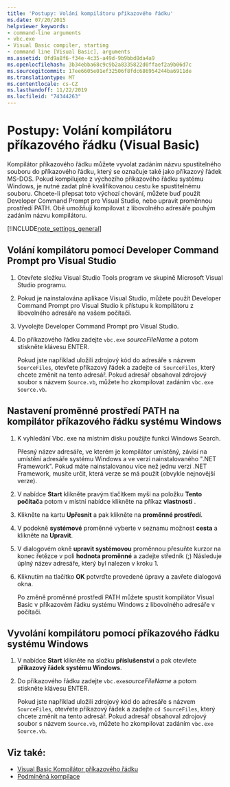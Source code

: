 ```yaml
---
title: 'Postupy: Volání kompilátoru příkazového řádku'
ms.date: 07/20/2015
helpviewer_keywords:
- command-line arguments
- vbc.exe
- Visual Basic compiler, starting
- command line [Visual Basic], arguments
ms.assetid: 0fd9a8f6-f34e-4c35-a49d-9b9bbd8da4a9
ms.openlocfilehash: 3b34ebba68c9c9b2a8335822d0ffaef2a9b06d7c
ms.sourcegitcommit: 17ee6605e01ef32506f8fdc686954244ba6911de
ms.translationtype: MT
ms.contentlocale: cs-CZ
ms.lasthandoff: 11/22/2019
ms.locfileid: "74344263"
---
```

# <a name="how-to-invoke-the-command-line-compiler-visual-basic"></a>Postupy: Volání kompilátoru příkazového řádku (Visual Basic)

Kompilátor příkazového řádku můžete vyvolat zadáním názvu spustitelného souboru do příkazového řádku, který se označuje také jako příkazový řádek MS-DOS. Pokud kompilujete z výchozího příkazového řádku systému Windows, je nutné zadat plně kvalifikovanou cestu ke spustitelnému souboru. Chcete-li přepsat toto výchozí chování, můžete buď použít Developer Command Prompt pro Visual Studio, nebo upravit proměnnou prostředí PATH. Obě umožňují kompilovat z libovolného adresáře pouhým zadáním názvu kompilátoru.

[!INCLUDE[note_settings_general](~/includes/note-settings-general-md.md)]

## <a name="to-invoke-the-compiler-using-the-developer-command-prompt-for-visual-studio"></a>Volání kompilátoru pomocí Developer Command Prompt pro Visual Studio

1. Otevřete složku Visual Studio Tools program ve skupině Microsoft Visual Studio programu.

2. Pokud je nainstalována aplikace Visual Studio, můžete použít Developer Command Prompt pro Visual Studio k přístupu k kompilátoru z libovolného adresáře na vašem počítači.

3. Vyvolejte Developer Command Prompt pro Visual Studio.

4. Do příkazového řádku zadejte `vbc.exe` *sourceFileName* a potom stiskněte klávesu ENTER.

    Pokud jste například uložili zdrojový kód do adresáře s názvem `SourceFiles`, otevřete příkazový řádek a zadejte `cd SourceFiles`, který chcete změnit na tento adresář. Pokud adresář obsahoval zdrojový soubor s názvem `Source.vb`, můžete ho zkompilovat zadáním `vbc.exe Source.vb`.

## <a name="to-set-the-path-environment-variable-to-the-compiler-for-the-windows-command-prompt"></a>Nastavení proměnné prostředí PATH na kompilátor příkazového řádku systému Windows

1. K vyhledání Vbc. exe na místním disku použijte funkci Windows Search.

    Přesný název adresáře, ve kterém je kompilátor umístěný, závisí na umístění adresáře systému Windows a ve verzi nainstalovaného ".NET Framework". Pokud máte nainstalovanou více než jednu verzi .NET Framework, musíte určit, která verze se má použít (obvykle nejnovější verze).

2. V nabídce **Start** klikněte pravým tlačítkem myši na položku **Tento počítač**a potom v místní nabídce klikněte na příkaz **vlastnosti** .

3. Klikněte na kartu **Upřesnit** a pak klikněte na **proměnné prostředí**.

4. V podokně **systémové** proměnné vyberte v seznamu možnost **cesta** a klikněte na **Upravit**.

5. V dialogovém okně **upravit systémovou** proměnnou přesuňte kurzor na konec řetězce v poli **hodnota proměnné** a zadejte středník (;) Následuje úplný název adresáře, který byl nalezen v kroku 1.

6. Kliknutím na tlačítko **OK** potvrďte provedené úpravy a zavřete dialogová okna.

     Po změně proměnné prostředí PATH můžete spustit kompilátor Visual Basic v příkazovém řádku systému Windows z libovolného adresáře v počítači.

## <a name="to-invoke-the-compiler-using-the-windows-command-prompt"></a>Vyvolání kompilátoru pomocí příkazového řádku systému Windows

1. V nabídce **Start** klikněte na složku **příslušenství** a pak otevřete **příkazový řádek systému Windows**.

2. Do příkazového řádku zadejte `vbc.exe`*sourceFileName* a potom stiskněte klávesu ENTER.

     Pokud jste například uložili zdrojový kód do adresáře s názvem `SourceFiles`, otevřete příkazový řádek a zadejte `cd SourceFiles`, který chcete změnit na tento adresář. Pokud adresář obsahoval zdrojový soubor s názvem `Source.vb`, můžete ho zkompilovat zadáním `vbc.exe Source.vb`.

## <a name="see-also"></a>Viz také:

- [Visual Basic Kompilátor příkazového řádku](../../../visual-basic/reference/command-line-compiler/index.md)
- [Podmíněná kompilace](../../../visual-basic/programming-guide/program-structure/conditional-compilation.md)
